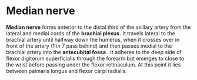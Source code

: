 ---
---
# Median nerve

**Median nerve** forms anterior to the distal third of the axillary
artery from the lateral and medial cords of the **brachial plexus.** It
travels lateral to the brachial artery until halfway down the humerus,
when it crosses over in front of the artery (1 in 7 pass behind) and
then passes medial to the brachial artery into the **antecubital fossa**
. It adheres to the deep side of flexor digitorum superficialis through
the forearm but emerges to close to the wrist before passing under the
flexor retinaculum. At this point it lies between palmaris longus and
flexor carpi radialis.
